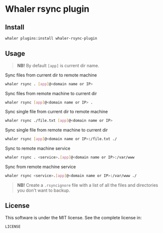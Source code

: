 # Whaler rsync plugin

## Install

```sh
whaler plugins:install whaler-rsync-plugin
```

## Usage

> **NB!** By default `[app]` is current dir name.

Sync files from current dir to remote machine

```sh
whaler rsync . [app]@<domain name or IP>
```

Sync files from remote machine to current dir

```sh
whaler rsync [app]@<domain name or IP> .
```

Sync single file from current dir to remote machine

```sh
whaler rsync ./file.txt [app]@<domain name or IP>
```

Sync single file from remote machine to current dir

```sh
whaler rsync [app]@<domain name or IP>:/file.txt ./
```

Sync to remote machine service

```sh
whaler rsync . <service>.[app]@<domain name or IP>:/var/www
```

Sync from remote machine service

```sh
whaler rsync <service>.[app]@<domain name or IP>:/var/www ./
```

> **NB!** Create a `.rsyncignore` file with a list of all the files and directories you don't want to backup.

## License

This software is under the MIT license. See the complete license in:

```
LICENSE
```
